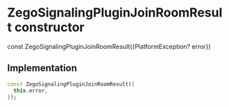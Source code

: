 


# ZegoSignalingPluginJoinRoomResult constructor






const
ZegoSignalingPluginJoinRoomResult({PlatformException? error})





## Implementation

```dart
const ZegoSignalingPluginJoinRoomResult({
  this.error,
});
```







